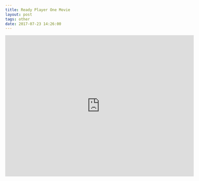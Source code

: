 ```yaml
---
title: Ready Player One Movie
layout: post
tags: other
date: 2017-07-23 14:26:00
---
```

<iframe width="603" height="452" src="https://www.youtube.com/embed/LiK2fhOY0nE" frameborder="0" allowfullscreen="true"></iframe>
